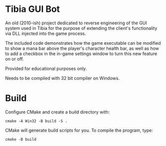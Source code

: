 # Tibia GUI Bot

An old (2010-ish) project dedicated to reverse engineering of the GUI system used in Tibia for the purpose of extending the client's functionality via DLL injected into the game process.

The included code demonstrates how the game executable can be modified to show a mana bar above the player's character health bar, as well as how to add a checkbox in the in-game settings window to turn this new feature on or off.

Provided for educational purposes only.

Needs to be compiled with 32 bit compiler on Windows.

# Build

Configure CMake and create a build directory with:
```
cmake -A Win32 -B build -S .
```
CMake will generate build scripts for you. To compile the program, type:
```
cmake -B build
```